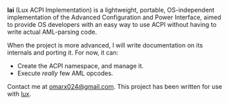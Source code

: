 
**lai** (Lux ACPI Implementation) is a lightweight, portable, OS-independent implementation of the Advanced Configuration and Power Interface, aimed to provide OS developers with an easy way to use ACPI without having to write actual AML-parsing code.  

When the project is more advanced, I will write documentation on its internals and porting it. For now, it can:
- Create the ACPI namespace, and manage it.
- Execute _really_ few AML opcodes.

Contact me at omarx024@gmail.com. This project has been written for use with [lux](https://github.com/omarrx024/lux).

